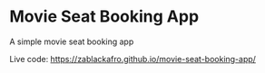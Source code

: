 # Movie Seat Booking App

A simple movie seat booking app

Live code: https://zablackafro.github.io/movie-seat-booking-app/
